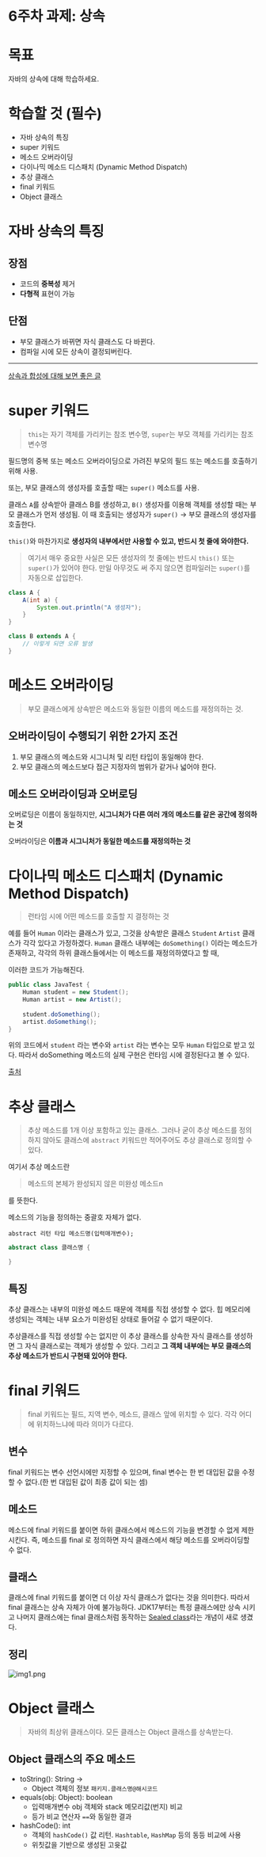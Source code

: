 # 6주차 과제: 상속

# 목표

자바의 상속에 대해 학습하세요.

# 학습할 것 (필수)

* 자바 상속의 특징
* super 키워드
* 메소드 오버라이딩
* 다이나믹 메소드 디스패치 (Dynamic Method Dispatch)
* 추상 클래스
* final 키워드
* Object 클래스

# 자바 상속의 특징

## 장점

* 코드의 **중복성** 제거
* **다형적** 표현이 가능

## 단점

* 부모 클래스가 바뀌면 자식 클래스도 다 바뀐다.
* 컴파일 시에 모든 상속이 결정되버린다.

---
[상속과 합성에 대해 보면 좋은 글](https://june0122.github.io/2021/08/21/design-pattern-delegate/)

# super 키워드

> `this`는 자기 객체를 가리키는 참조 변수명, `super`는 부모 객체를 가리키는 참조 변수명

필드명의 중복 또는 메소드 오버라이딩으로 가려진 부모의 필드 또는 메소드를 호출하기 위해 사용.

또는, 부모 클래스의 생성자를 호출할 때는 `super()` 메소드를 사용.

클래스 `A`를 상속받아 클래스 B를 생성하고, `B()` 생성자를 이용해 객체를 생성할 때는 부모 클래스가 먼저 생성됨.
이 때 호출되는 생성자가 `super()` -> 부모 클래스의 생성자를 호출한다.

`this()`와 마찬가지로 **생성자의 내부에서만 사용할 수 있고, 반드시 첫 줄에 와야한다.**

> 여기서 매우 중요한 사실은 모든 생성자의 첫 줄에는 반드시 `this()` 또는 `super()`가 있어야 한다.
> 만일 아무것도 써 주지 않으면 컴파일러는 `super()`를 자동으로 삽입한다.

```java
class A {
    A(int a) {
        System.out.println("A 생성자");
    }
}

class B extends A {
    // 이렇게 되면 오류 발생
}
```

# 메소드 오버라이딩

> 부모 클래스에게 상속받은 메소드와 동일한 이름의 메소드를 재정의하는 것.

오버라이딩이 수행되기 위한 2가지 조건
---

1. 부모 클래스의 메소드와 시그니처 및 리턴 타입이 동일해야 한다.
2. 부모 클래스의 메소드보다 접근 지정자의 범위가 같거나 넓어야 한다.

메소드 오버라이딩과 오버로딩
---
오버로딩은 이름이 동일하지만, **시그니처가 다른 여러 개의 메소드를 같은 공간에 정의하는 것**

오버라이딩은 **이름과 시그니처가 동일한 메소드를 재정의하는 것**

# 다이나믹 메소드 디스패치 (Dynamic Method Dispatch)

> 런타임 시에 어떤 메소드를 호출할 지 결정하는 것

예를 들어 `Human` 이라는 클래스가 있고, 그것을 상속받은 클래스 `Student` `Artist` 클래스가 각각 있다고 가정하겠다.
`Human` 클래스 내부에는 `doSomething()` 이라는 메소드가 존재하고, 각각의 하위 클래스들에서는 이 메소드를 재정의하였다고 할 때,

이러한 코드가 가능해진다.

```java
public class JavaTest {
    Human student = new Student();
    Human artist = new Artist();
    
    student.doSomething();
    artist.doSomething();
}
```

위의 코드에서 `student` 라는 변수와 `artist` 라는 변수는 모두 `Human` 타입으로 받고 있다.
따라서 doSomething 메소드의 실제 구현은 런타임 시에 결정된다고 볼 수 있다.

[출처](https://velog.io/@maigumi/Dynamic-Method-Dispatch)

# 추상 클래스

> 추상 메소드를 1개 이상 포함하고 있는 클래스.
> 그러나 굳이 추상 메소드를 정의하지 않아도 클래스에 `abstract` 키워드만 적어주어도 추상 클래스로 정의할 수 있다.

여기서 추상 메소드란
> 메소드의 본체가 완성되지 않은 미완성 메소드n

를 뜻한다.

메소드의 기능을 정의하는 중괄호 자체가 없다.

```
abstract 리턴 타입 메소드명(입력매개변수);
```

```java
abstract class 클래스명 {

}
```

## 특징

추상 클래스는 내부의 미완성 메소드 때문에 객체를 직접 생성할 수 없다.
힙 메모리에 생성되는 객체는 내부 요소가 미완성된 상태로 들어갈 수 없기 때문이다.

추상클래스를 직접 생성할 수는 없지만 이 추상 클래스를 상속한 자식 클래스를 생성하면 그 자식 클래스로는 객체가 생성할 수 있다.
그리고 **그 객체 내부에는 부모 클래스의 추상 메소드가 반드시 구현돼 있어야 한다.**

# final 키워드

> final 키워드는 필드, 지역 변수, 메소드, 클래스 앞에 위치할 수 있다.
> 각각 어디에 위치하느냐에 따라 의미가 다르다.

## 변수

final 키워드는 변수 선언시에만 지정할 수 있으며, final 변수는 한 번 대입된 값을 수정할 수 없다.(한 번 대입된 값이 최종 값이 되는 셈)

## 메소드

메소드에 final 키워드를 붙이면 하위 클래스에서 메소드의 기능을 변경할 수 없게 제한시킨다.
즉, 메소드를 final 로 정의하면 자식 클래스에서 해당 메소드를 오버라이딩할 수 없다.

## 클래스

클래스에 final 키워드를 붙이면 더 이상 자식 클래스가 없다는 것을 의미한다. 따라서 final 클래스는 상속 자체가 아예 불가능하다.
JDK17부터는 특정 클래스에만 상속 시키고 나머지 클래스에는 final 클래스처럼 동작하는 [Sealed class](https://marrrang.tistory.com/82)라는 개념이 새로 생겼다.

## 정리

![img1.png](img1.png)

# Object 클래스

> 자바의 최상위 클래스이다. 모든 클래스는 Object 클래스를 상속받는다.

## Object 클래스의 주요 메소드

* toString(): String ->
    * Object 객체의 정보 `패키지.클래스명@해시코드`
* equals(obj: Object): boolean
    * 입력매개변수 obj 객체와 stack 메모리값(번지) 비교
    * 등가 비교 연산자 `==`와 동일한 결과
* hashCode(): int
    * 객체의 `hashCode()` 값 리턴. `Hashtable`, `HashMap` 등의 동등 비교에 사용
    * 위칫값을 기반으로 생성된 고윳값